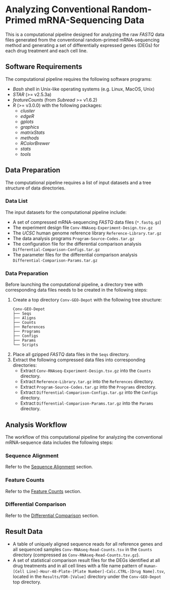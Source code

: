 # Analyzing Conventional Random-Primed mRNA-Sequencing Data

This is a computational pipeline designed for analyzing the raw *FASTQ* data files generated from the conventional random-primed mRNA-sequencing method and generating a set of differentially expressed genes (DEGs) for each drug treatment and each cell line.

## Software Requirements

The computational pipeline requires the following software programs:

- *Bash* shell in Unix-like operating systems (e.g. Linux, MacOS, Unix)
- *STAR* (>= v2.5.3a)
- *featureCounts* (from *Subread* >= v1.6.2)
- *R* (>= v3.0.0) with the following packages:
  - *cluster*
  - *edgeR*
  - *gplots*
  - *graphics*
  - *matrixStats*
  - *methods*
  - *RColorBrewer*
  - *stats*
  - *tools*

## Data Preparation

The computational pipeline requires a list of input datasets and a tree structure of data directories.

### Data List

The input datasets for the computational pipeline include:

- A set of compressed mRNA-sequencing *FASTQ* data files (`*.fastq.gz`)
- The experiment design file `Conv-RNAseq-Experiment-Design.tsv.gz`
- The *UCSC* human genome reference library `Reference-Library.tar.gz`
- The data analysis programs `Program-Source-Codes.tar.gz`
- The configuration file for the differential comparison analysis `Differential-Comparison-Configs.tar.gz`
- The parameter files for the differential comparison analysis `Differential-Comparison-Params.tar.gz`

### Data Preparation

Before launching the computational pipeline, a directory tree with corresponding data files needs to be created in the following steps:

1. Create a top directory `Conv-GEO-Depot` with the following tree structure:
   ```
   Conv-GEO-Depot
   ├── Seqs
   ├── Aligns
   ├── Counts
   ├── References
   ├── Programs
   ├── Configs
   ├── Params
   └── Scripts
   ```
2. Place all gzipped *FASTQ* data files in the `Seqs` directory. 
3. Extract the following compressed data files into corresponding directories:
   - Extract `Conv-RNAseq-Experiment-Design.tsv.gz` into the `Counts` directory.
   - Extract `Reference-Library.tar.gz` into the `References` directory.
   - Extract `Program-Source-Codes.tar.gz` into the `Programs` directory.
   - Extract `Differential-Comparison-Configs.tar.gz` into the `Configs` directory.
   - Extract `Differential-Comparison-Params.tar.gz` into the `Params` directory.

## Analysis Workflow

The workflow of this computational pipeline for analyzing the conventional mRNA-sequence data includes the following steps:

### Sequence Alignment

Refer to the [Sequence Alignment](https://github.com/DToxS/Sequence-Alignment) section.

### Feature Counts

Refer to the [Feature Counts](https://github.com/DToxS/Feature-Counts) section.

### Differential Comparison

Refer to the [Differential Comparison](https://github.com/DToxS/Differential-Comparison) section.

## Result Data

- A table of uniquely aligned sequence reads for all reference genes and all sequenced samples `Conv-RNAseq-Read-Counts.tsv` in the `Counts` directory (compressed as `Conv-RNAseq-Read-Counts.tsv.gz`).
- A set of statistical comparison result files for the DEGs identified at all drug treatments and in all cell lines with a file name pattern of `Human-[Cell Line]-Hour-48-Plate-[Plate Number]-Calc.CTRL-[Drug Name].tsv`, located in the `Results/FDR-[Value]` directory under the `Conv-GEO-Depot` top directory.

